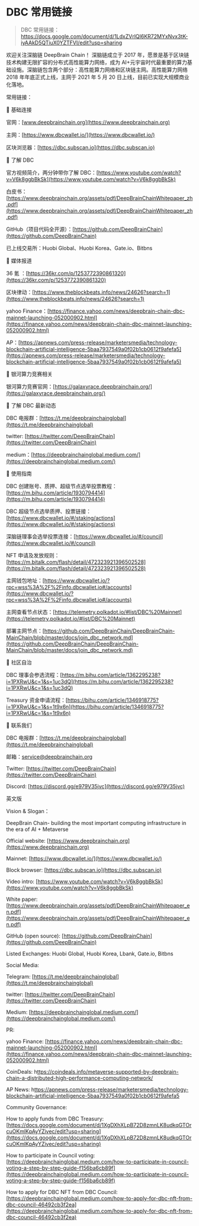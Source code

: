 # DBC 常用链接

> DBC 常用链接：https://docs.google.com/document/d/1LdxZVrlQI6KR72MYxNvx3tK-iyAAkD5QTiuX0YZTFVI/edit?usp=sharing

欢迎关注深脑链 DeepBrain Chain！
深脑链成立于 2017 年，愿景是基于区块链技术构建无限扩容的分布式高性能算力网络，成为 AI+元宇宙时代最重要的算力基础设施。深脑链包含两个部分：高性能算力网络和区块链主网。高性能算力网络 2018 年年底正式上线，主网于 2021 年 5 月 20 日上线，目前已实现大规模商业化落地。

常用链接：

🌟 基础连接

官网：[www.deepbrainchain.org](https://www.deepbrainchain.org)

主网：[https://www.dbcwallet.io/](https://www.dbcwallet.io/)

区块浏览器：[https://dbc.subscan.io](https://dbc.subscan.io)

🌟 了解 DBC

官方视频简介，两分钟带你了解 DBC：[https://www.youtube.com/watch?v=V6k8ggbBkSk](https://www.youtube.com/watch?v=V6k8ggbBkSk)

白皮书：[https://www.deepbrainchain.org/assets/pdf/DeepBrainChainWhitepaper_zh.pdf](https://www.deepbrainchain.org/assets/pdf/DeepBrainChainWhitepaper_zh.pdf)

GitHub（项目代码全开源）：[https://github.com/DeepBrainChain](https://github.com/DeepBrainChain)

已上线交易所：Huobi Global、Huobi Korea、Gate.io、Bitbns

🌟 媒体报道

36 氪 ：[https://36kr.com/p/1253772390861320](https://36kr.com/p/1253772390861320)

区块律动：[https://www.theblockbeats.info/news/24626?search=1](https://www.theblockbeats.info/news/24626?search=1)

yahoo Finance：[https://finance.yahoo.com/news/deepbrain-chain-dbc-mainnet-launching-052000902.html](https://finance.yahoo.com/news/deepbrain-chain-dbc-mainnet-launching-052000902.html)

AP：[https://apnews.com/press-release/marketersmedia/technology-blockchain-artificial-intelligence-5baa7937549a0f02b1cb0612f9afefa5](https://apnews.com/press-release/marketersmedia/technology-blockchain-artificial-intelligence-5baa7937549a0f02b1cb0612f9afefa5)

🌟 银河算力竞赛相关

银河算力竞赛官网：[https://galaxyrace.deepbrainchain.org/](https://galaxyrace.deepbrainchain.org/)

🌟 了解 DBC 最新动态

DBC 电报群：[https://t.me/deepbrainchainglobal](https://t.me/deepbrainchainglobal)

twitter: [https://twitter.com/DeepBrainChain](https://twitter.com/DeepBrainChain)

medium：[https://deepbrainchainglobal.medium.com/](https://deepbrainchainglobal.medium.com/)

🌟 使用指南

DBC 创建账号、质押、超级节点选举投票教程：[https://m.bihu.com/article/1930794414](https://m.bihu.com/article/1930794414)

DBC 超级节点选举质押、投票链接：[https://www.dbcwallet.io/#/staking/actions](https://www.dbcwallet.io/#/staking/actions)

深脑链理事会选举投票连接：[https://www.dbcwallet.io/#/council](https://www.dbcwallet.io/#/council)

NFT 申请及发放规则：[https://m.bitalk.com/flash/detail/472323921396502528](https://m.bitalk.com/flash/detail/472323921396502528)

主网钱包地址：[https://www.dbcwallet.io/?rpc=wss%3A%2F%2Finfo.dbcwallet.io#/accounts](https://www.dbcwallet.io/?rpc=wss%3A%2F%2Finfo.dbcwallet.io#/accounts)

主网查看节点状态：[https://telemetry.polkadot.io/#list/DBC%20Mainnet](https://telemetry.polkadot.io/#list/DBC%20Mainnet)

部署主网节点：[https://github.com/DeepBrainChain/DeepBrainChain-MainChain/blob/master/docs/join_dbc_network.md](https://github.com/DeepBrainChain/DeepBrainChain-MainChain/blob/master/docs/join_dbc_network.md)

🌟 社区自治

DBC 理事会参选流程：[https://m.bihu.com/article/1362295238?i=1PXRwU&c=1&s=1uc3dQ](https://m.bihu.com/article/1362295238?i=1PXRwU&c=1&s=1uc3dQ)

Treasury 资金申请流程：[https://bihu.com/article/1346918775?i=1PXRwU&c=1&s=1t9x6n](https://bihu.com/article/1346918775?i=1PXRwU&c=1&s=1t9x6n)

🌟 联系我们

DBC 电报群：[https://t.me/deepbrainchainglobal](https://t.me/deepbrainchainglobal)

邮箱：service@deepbrainchain.org

Twitter: [https://twitter.com/DeepBrainChain](https://twitter.com/DeepBrainChain)

Discord: [https://discord.gg/e979V35jvc](https://discord.gg/e979V35jvc)

英文版

Vision & Slogan：

DeepBrain Chain- building the most important computing infrastructure in the era of AI + Metaverse

Official website: [https://www.deepbrainchain.org](https://www.deepbrainchain.org)

Mainnet: [https://www.dbcwallet.io/](https://www.dbcwallet.io/)

Block browser: [https://dbc.subscan.io](https://dbc.subscan.io)

Video intro: [https://www.youtube.com/watch?v=V6k8ggbBkSk](https://www.youtube.com/watch?v=V6k8ggbBkSk)

White paper: [https://www.deepbrainchain.org/assets/pdf/DeepBrainChainWhitepaper_en.pdf](https://www.deepbrainchain.org/assets/pdf/DeepBrainChainWhitepaper_en.pdf)

GitHub (open source): [https://github.com/DeepBrainChain](https://github.com/DeepBrainChain)

Listed Exchanges: Huobi Global, Huobi Korea, Lbank, Gate.io, Bitbns

Social Media:

Telegram: [https://t.me/deepbrainchainglobal](https://t.me/deepbrainchainglobal)

twitter: [https://twitter.com/DeepBrainChain](https://twitter.com/DeepBrainChain)

Medium: [https://deepbrainchainglobal.medium.com/](https://deepbrainchainglobal.medium.com/)

PR:

yahoo Finance: [https://finance.yahoo.com/news/deepbrain-chain-dbc-mainnet-launching-052000902.html](https://finance.yahoo.com/news/deepbrain-chain-dbc-mainnet-launching-052000902.html)

CoinDeals:
h[ttps://coindeals.info/metaverse-supported-by-deepbrain-chain-a-distributed-high-performance-computing-network/](ttps://coindeals.info/metaverse-supported-by-deepbrain-chain-a-distributed-high-performance-computing-network/)

AP News:
h[ttps://apnews.com/press-release/marketersmedia/technology-blockchain-artificial-intelligence-5baa7937549a0f02b1cb0612f9afefa5](ttps://apnews.com/press-release/marketersmedia/technology-blockchain-artificial-intelligence-5baa7937549a0f02b1cb0612f9afefa5)

Community Governance:

How to apply funds from DBC Treasury: [https://docs.google.com/document/d/1XgDXhXLpB72D8zmnLK8udkqGTOrcuOKmlKpAyYZivec/edit?usp=sharing](https://docs.google.com/document/d/1XgDXhXLpB72D8zmnLK8udkqGTOrcuOKmlKpAyYZivec/edit?usp=sharing)

How to participate in Council voting: [https://deepbrainchainglobal.medium.com/how-to-participate-in-council-voting-a-step-by-step-guide-f156ba6cb89f](https://deepbrainchainglobal.medium.com/how-to-participate-in-council-voting-a-step-by-step-guide-f156ba6cb89f)

How to apply for DBC NFT from DBC Council: [https://deepbrainchainglobal.medium.com/how-to-apply-for-dbc-nft-from-dbc-council-46492cb3f2ea](https://deepbrainchainglobal.medium.com/how-to-apply-for-dbc-nft-from-dbc-council-46492cb3f2ea)
